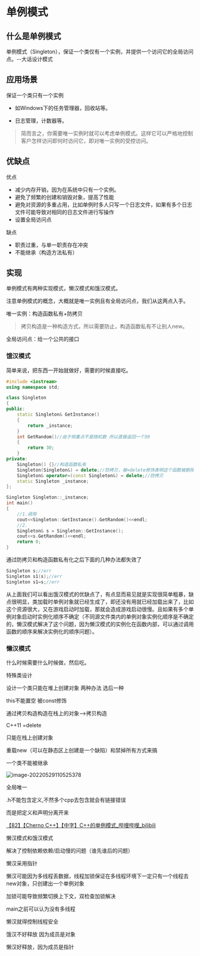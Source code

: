 # 单例模式

## 什么是单例模式

单例模式（Singleton），保证一个类仅有一个实例，并提供一个访问它的全局访问点。--大话设计模式

## 应用场景

保证一个类只有一个实例

- 如Windows下的任务管理器，回收站等。

- 日志管理，计数器等。

> 简而言之，你需要唯一实例时就可以考虑单例模式。这样它可以严格地控制客户怎样访问即何时访问它，即对唯一实例的受控访问。

## 优缺点

优点

- 减少内存开销，因为在系统中只有一个实例。
- 避免了频繁的创建和销毁对象，提高了性能
- 避免对资源的多重占用，比如单例时多人只写一个日志文件，如果有多个日志文件可能导致对相同的日志文件进行写操作
- 设置全局访问点

缺点

- 职责过重，与单一职责存在冲突
- 不能继承（构造方法私有）

## 实现

单例模式有两种实现模式，懒汉模式和饿汉模式。

注意单例模式的概念，大概就是唯一实例且有全局访问点，我们从这两点入手。

唯一实例：构造函数私有+防拷贝

> 拷贝构造是一种构造方式，所以需要防止，构造函数私有不让别人new。

全局访问点：给一个公共的接口

### 饿汉模式

简单来说，把东西一开始就做好，需要的时候直接吃。

```c++
#include <iostream>
using namespace std;

class Singleton
{
public:
	static Singleton& GetInstance()
	{
		return _instance;
	}
	int GetRandom()//由于侧重点不是随机数 所以直接返回一个30
	{
		return 30;
	}
private:
	Singleton() {}//构造函数私有
	Singleton(Singleton&) = delete;//防拷贝，被=delete修饰表明这个函数被删除，即可以只声明不实现,换言之禁用了该函数
	Singleton& operator=(const Singleton&) = delete;//防拷贝
	static Singleton _instance;
};

Singleton Singleton::_instance;
int main()
{
	//1.调用
	cout<<Singleton::GetInstance().GetRandom()<<endl;
	//2.
	Singleton& s = Singleton::GetInstance();
	cout<<s.GetRandom()<<endl;
	return 0;
}
```

通过防拷贝和构造函数私有化之后下面的几种办法都失效了

```c++
Singleton s;//err
Singleton s1(s);//err
Singleton s1=s;//err
```

从上面我们可以看出饿汉模式的优缺点了，有点显而易见就是实现很简单粗暴，缺点很明显，类加载时单例对象就已经生成了，即还没有用就已经加载出来了，比如这个资源很大，又在游戏启动时加载，那就会造成游戏启动很慢。且如果有多个单例对象启动时实例化顺序不确定（不同源文件类内的单例对象实例化顺序是不确定的，懒汉模式解决了这个问题，因为懒汉模式的实例化在函数内部，可以通过调用函数的顺序来解决实例化的顺序问题）。

### 懒汉模式

什么时候需要什么时候做，然后吃。





特殊类设计



设计一个类只能在堆上创建对象  两种办法 选后一种

this不能置空  被const修饰

通过拷贝构造构造在栈上的对象-->拷贝构造



C++11 =delete



只能在栈上创建对象

重载new（可以在静态区上创建是一个缺陷）和禁掉所有方式来搞





一个类不能被继承

![image-20220529110525378](https://pic-1304888003.cos.ap-guangzhou.myqcloud.com/img/image-20220529110525378.png)



全局唯一

.h不能包含定义,不然多个cpp去包含就会有链接错误

而是把定义和声明分离开来



[【82】【Cherno C++】【中字】C++的单例模式_哔哩哔哩_bilibili](https://www.bilibili.com/video/BV1bR4y177Hp?spm_id_from=333.999.0.0)



懒汉模式和饿汉模式



解决了控制依赖依赖/启动慢的问题（谁先谁后的问题）

懒汉采用指针



懒汉可能因为多线程丢数据，线程加锁保证在多线程环境下一定只有一个线程去new对象，只创建出一个单例对象



加锁可能导致频繁切换上下文，双检查加锁解决

main之前可以认为没有多线程





懒汉就得控制线程安全



饿汉不好释放 因为成员是对象

懒汉好释放，因为成员是指针